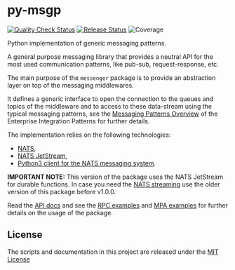 py-msgp
=======

[![Quality Check Status](https://github.com/tombenke/py-msgp/workflows/Quality%20Check/badge.svg)](https://github.com/tombenke/py-msgp)
[![Release Status](https://github.com/tombenke/py-msgp/workflows/Release/badge.svg)](https://github.com/tombenke/py-msgp)
![Coverage](./coverage.svg)

Python implementation of generic messaging patterns.

A general purpose messaging library that provides a neutral API for the most used communication patterns, like pub-sub, request-response, etc.

The main purpose of the `messenger` package is to provide an abstraction layer on top of the messaging middlewares.

It defines a generic interface to open the connection to the queues and topics of the middleware and to access to these data-stream using the typical messaging patterns, see the [Messaging Patterns Overview](https://www.enterpriseintegrationpatterns.com/patterns/messaging/index.html) of the Enterprise Integration Patterns for further details.

The implementation relies on the following technologies:
- [NATS](https://nats.io/),
- [NATS JetStream](https://github.com/nats-io/jetstream),
- [Python3 client for the NATS messaging system](https://nats-io.github.io/nats.py/).

__IMPORTANT NOTE:__
This version of the package uses the NATS JetStream for durable functions.
In case you need the [NATS streaming](https://nats.io/download/nats-io/nats-streaming-server/)
use the older version of this package before v1.0.0.

Read the [API docs](https://tombenke.github.io/py-msgp/) and see the [RPC examples](rpc/examples/) and [MPA examples](mpa/examples/) for further details on the usage of the package.

## License
The scripts and documentation in this project are released under the [MIT License](LICENSE)

